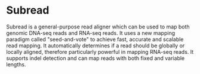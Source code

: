 # Subread

Subread is a general-purpose read aligner which can be used to map both genomic DNA-seq reads and RNA-seq reads. It uses a new mapping paradigm called "seed-and-vote" to achieve fast, accurate and scalable read mapping. It automatically determines if a read should be globally or locally aligned, therefore particularly powerful in mapping RNA-seq reads. It supports indel detection and can map reads with both fixed and variable lengths.
